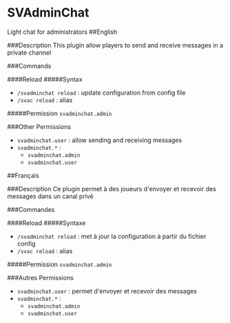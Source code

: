 # SVAdminChat
Light chat for administrators
##English

###Description
This plugin allow players to send and receive messages in a private channel

###Commands

####Reload
#####Syntax
* `/svadminchat reload` : update configuration from config file
* `/svac reload` : alias

#####Permission
`svadminchat.admin`

###Other Permissions
* `svadminchat.user` : allow sending and receiving messages
* `svadminchat.*` :
  * `svadminchat.admin`
  * `svadminchat.user`


##Français

###Description
Ce plugin permet à des joueurs d'envoyer et recevoir des messages dans un canal privé

###Commandes

####Reload
#####Syntaxe
* `/svadminchat reload` : met à jour la configuration à partir du fichier config
* `/svac reload` : alias

#####Permission
`svadminchat.admin`

###Autres Permissions
* `svadminchat.user` : permet d'envoyer et recevoir des messages
* `svadminchat.*` :
  * `svadminchat.admin`
  * `svadminchat.user`
